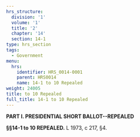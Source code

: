 ```yaml
---
hrs_structure:
  division: '1'
  volume: '1'
  title: '2'
  chapter: '14'
  section: 14-1
type: hrs_section
tags:
  - Government
menu:
  hrs:
    identifier: HRS_0014-0001
    parent: HRS0014
    name: 14-1 to 10 Repealed
weight: 24005
title: to 10 Repealed
full_title: 14-1 to 10 Repealed
---
```

**PART I. PRESIDENTIAL SHORT BALLOT--REPEALED**

**§§14-1 to 10 REPEALED.** L 1973, c 217, §4.